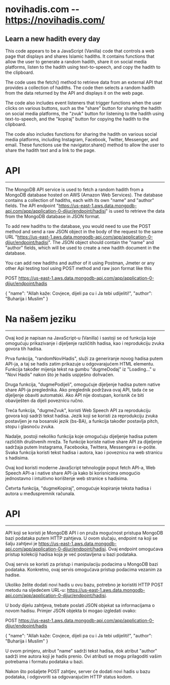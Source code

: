 # novihadis.com -- https://novihadis.com/

Learn a new hadith every day
-----------------------------------------------

This code appears to be a JavaScript (Vanilla) code that controls a web page that displays and shares Islamic hadiths. It contains functions that allow the user to generate a random hadith, share it on social media platforms, listen to the hadith using text-to-speech, and copy the hadith to the clipboard.

The code uses the fetch() method to retrieve data from an external API that provides a collection of hadiths. The code then selects a random hadith from the data returned by the API and displays it on the web page.

The code also includes event listeners that trigger functions when the user clicks on various buttons, such as the "share" button for sharing the hadith on social media platforms, the "zvuk" button for listening to the hadith using text-to-speech, and the "kopiraj" button for copying the hadith to the clipboard.

The code also includes functions for sharing the hadith on various social media platforms, including Instagram, Facebook, Twitter, Messenger, and email. These functions use the navigator.share() method to allow the user to share the hadith text and a link to the page.


# API
-------------------------------------------------

The MongoDB API service is used to fetch a random hadith from a MongoDB database hosted on AWS (Amazon Web Services). The database contains a collection of hadiths, each with its own "name" and "author" fields. The API endpoint "https://us-east-1.aws.data.mongodb-api.com/app/application-0-djjur/endpoint/hadisi" is used to retrieve the data from the MongoDB database in JSON format.

To add new hadiths to the database, you would need to use the POST method and send a raw JSON object in the body of the request to the same URL "https://us-east-1.aws.data.mongodb-api.com/app/application-0-djjur/endpoint/hadisi". The JSON object should contain the "name" and "author" fields, which will be used to create a new hadith document in the database.

You can add new hadiths and author of it using Postman, Jmeter or any other Api testing tool using POST method and raw json format like this

POST https://us-east-1.aws.data.mongodb-api.com/app/application-0-djjur/endpoint/hadis

{
"name": "Allah kaže: Covjece, dijeli pa cu i Ja tebi udijeliti!",
"author": "Buharija i Muslim"
}


# Na našem jeziku

---------------------------------------------------

Ovaj kod je napisan na JavaScript-u (Vanilla) i sastoji se od funkcija koje omogućuju prikazivanje i dijeljenje različitih hadisa, kao i reprodukciju zvuka govora tih hadisa.

Prva funkcija, "randomNoviHadis", služi za generiranje novog hadisa putem API-ja, a taj se hadis zatim prikazuje u odgovarajućem HTML elementu. Funkcija također mijenja tekst na gumbu "dugmeDodaj" iz "Loading..." u "Novi Hadis" nakon što je hadis uspješno dohvaćen.

Druga funkcija, "dugmePodijeli", omogućuje dijeljenje hadisa putem native share API-ja preglednika. Ako preglednik podržava ovaj API, tada će se dijeljenje obaviti automatski. Ako API nije dostupan, korisnik će biti obaviješten da dijeli poveznicu ručno.

Treća funkcija, "dugmeZvuk", koristi Web Speech API za reprodukciju govora koji sadrži tekst hadisa. Jezik koji se koristi za reprodukciju zvuka postavljen je na bosanski jezik (bs-BA), a funkcija također postavlja pitch, stopu i glasnoću zvuka.


Nadalje, postoji nekoliko funkcija koje omogućuju dijeljenje hadisa putem različitih društvenih mreža. Te funkcije koriste native share API za dijeljenje sadržaja putem Instagrama, Facebooka, Twittera, Messengera i e-pošte. Svaka funkcija koristi tekst hadisa i autora, kao i poveznicu na web stranicu s hadisima.

Ovaj kod koristi moderne JavaScript tehnologije poput fetch API-a, Web Speech API-a i native share API-ja kako bi korisnicima omogućio jednostavno i intuitivno korištenje web stranice s hadisima.

Četvrta funkcija, "dugmeKopiraj", omogućuje kopiranje teksta hadisa i autora u međuspremnik računala.



# API

---------------------------------------------------------------------------------------------


API koji se koristi je MongoDB API i on pruža mogućnost pristupa MongoDB bazi podataka putem HTTP zahtjeva. U ovom slučaju, endpoint na koji se šalju zahtjevi je https://us-east-1.aws.data.mongodb-api.com/app/application-0-djjur/endpoint/hadisi. Ovaj endpoint omogućava pristup kolekciji hadisa koja je već postavljena u bazi 
podataka.

Ovaj servis se koristi za pristup i manipulaciju podacima u MongoDB bazi podataka. Konkretno, ovaj servis omogućava pristup podacima vezanim za hadise.

Ukoliko želite dodati novi hadis u ovu bazu, potrebno je koristiti HTTP POST metodu na sljedećem URL-u: https://us-east-1.aws.data.mongodb-api.com/app/application-0-djjur/endpoint/hadisi.

U body dijelu zahtjeva, trebate poslati JSON objekat sa informacijama o novom hadisu. Primjer JSON objekta bi mogao izgledati ovako:

POST https://us-east-1.aws.data.mongodb-api.com/app/application-0-djjur/endpoint/hadis

{
"name": "Allah kaže: Covjece, dijeli pa cu i Ja tebi udijeliti!",
"author": "Buharija i Muslim"
}

U ovom primjeru, atribut "name" sadrži tekst hadisa, dok atribut "author" sadrži ime autora koji je hadis prenio. Ovi atributi se mogu prilagoditi vašim potrebama i formatu podataka u bazi.

Nakon što pošaljete POST zahtjev, server će dodati novi hadis u bazu podataka, i odgovoriti sa odgovarajućim HTTP status kodom.
